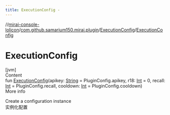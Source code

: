 ```yaml
---
title: ExecutionConfig -
---
```

//[mirai-console-lolicon](../../../index.md)/[com.github.samarium150.mirai.plugin](../index.md)/[ExecutionConfig](index.md)/[ExecutionConfig](-execution-config.md)



# ExecutionConfig  
[jvm]  
Content  
fun [ExecutionConfig](-execution-config.md)(apikey: [String](https://kotlinlang.org/api/latest/jvm/stdlib/kotlin/-string/index.html) = PluginConfig.apikey, r18: [Int](https://kotlinlang.org/api/latest/jvm/stdlib/kotlin/-int/index.html) = 0, recall: [Int](https://kotlinlang.org/api/latest/jvm/stdlib/kotlin/-int/index.html) = PluginConfig.recall, cooldown: [Int](https://kotlinlang.org/api/latest/jvm/stdlib/kotlin/-int/index.html) = PluginConfig.cooldown)  
More info  


Create a configuration instance <br> 实例化配置

  



